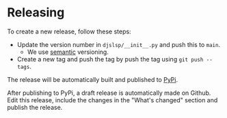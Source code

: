 # Releasing

To create a new release, follow these steps:

- Update the version number in `djslsp/__init__.py` and push this to `main`.
    - We use [semantic](https://semver.org/) versioning.
- Create a new tag and push the tag by push the tag using `git push --tags`.

The release will be automatically built and published to [PyPi](https://pypi.org/project/django-template-lsp/).

After publishing to PyPi, a draft release is automatically made on Github. 
Edit this release, include the changes in the "What's changed" section and publish the release.

